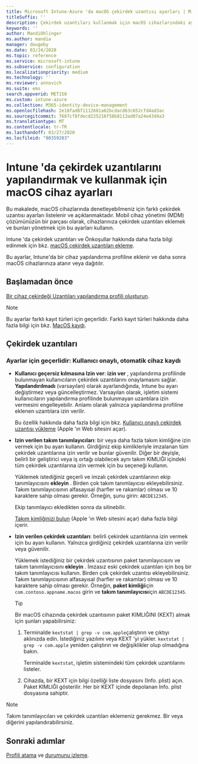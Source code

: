 ```yaml
---
title: Microsoft Intune-Azure 'da macOS çekirdek uzantısı ayarları | Microsoft Docs
titleSuffix: ''
description: Çekirdek uzantıları kullanmak için macOS cihazlarındaki ayarları ekleyin, yapılandırın veya oluşturun. Ayrıca, kullanıcıların onaylanan uzantıları geçersiz kılmasına, bir takım tanımlayıcısından tüm uzantılara izin vermelerine veya Microsoft Intune içindeki belirli uzantılara veya uygulamalara izin erişmesine izin verin.
keywords: ''
author: MandiOhlinger
ms.author: mandia
manager: dougeby
ms.date: 03/24/2020
ms.topic: reference
ms.service: microsoft-intune
ms.subservice: configuration
ms.localizationpriority: medium
ms.technology: ''
ms.reviewer: annovich
ms.suite: ems
search.appverid: MET150
ms.custom: intune-azure
ms.collection: M365-identity-device-management
ms.openlocfilehash: 2e18fad8f1112681a62bcdacd63c652cfd4ad3ac
ms.sourcegitcommit: 7687cf8fdecd225216f58b8113ad07a24e43d4a3
ms.translationtype: MT
ms.contentlocale: tr-TR
ms.lasthandoff: 03/27/2020
ms.locfileid: "80359283"
---
```

# <a name="macos-device-settings-to-configure-and-use-kernel-extensions-in-intune"></a>Intune 'da çekirdek uzantılarını yapılandırmak ve kullanmak için macOS cihaz ayarları

Bu makalede, macOS cihazlarında denetleyebilmeniz için farklı çekirdek uzantısı ayarları listelenir ve açıklanmaktadır. Mobil cihaz yönetimi (MDM) çözümünüzün bir parçası olarak, cihazlarınıza çekirdek uzantıları eklemek ve bunları yönetmek için bu ayarları kullanın.

Intune 'da çekirdek uzantıları ve Önkoşullar hakkında daha fazla bilgi edinmek için bkz. [macOS çekirdek uzantıları ekleme](kernel-extensions-overview-macos.md).

Bu ayarlar, Intune'da bir cihaz yapılandırma profiline eklenir ve daha sonra macOS cihazlarınıza atanır veya dağıtılır.

## <a name="before-you-begin"></a>Başlamadan önce

[Bir cihaz çekirdeği Uzantıları yapılandırma profili oluşturun](kernel-extensions-overview-macos.md).

> [!NOTE]
> Bu ayarlar farklı kayıt türleri için geçerlidir. Farklı kayıt türleri hakkında daha fazla bilgi için bkz. [MacOS kaydı](../enrollment/macos-enroll.md).

## <a name="kernel-extensions"></a>Çekirdek uzantıları

### <a name="settings-apply-to-user-approved-automated-device-enrollment"></a>Ayarlar için geçerlidir: Kullanıcı onaylı, otomatik cihaz kaydı

- **Kullanıcı geçersiz kılmasına Izin ver**: **izin ver** , yapılandırma profilinde bulunmayan kullanıcıların çekirdek uzantılarını onaylamasını sağlar. **Yapılandırılmadı** (varsayılan) olarak ayarlandığında, Intune bu ayarı değiştirmez veya güncelleştirmez. Varsayılan olarak, işletim sistemi kullanıcıların yapılandırma profilinde bulunmayan uzantılara izin vermesini engelleyebilir. Anlamı olarak yalnızca yapılandırma profiline eklenen uzantılara izin verilir.

  Bu özellik hakkında daha fazla bilgi için bkz. [Kullanıcı onaylı çekirdek uzantısı yükleme](https://developer.apple.com/library/archive/technotes/tn2459/_index.html) (Apple 'ın Web sitesini açar).

- **Izin verilen takım tanımlayıcıları**: bir veya daha fazla takım kimliğine izin vermek için bu ayarı kullanın. Girdiğiniz ekip kimlikleriyle imzalanan tüm çekirdek uzantılarına izin verilir ve bunlar güvenilir. Diğer bir deyişle, belirli bir geliştirici veya iş ortağı olabilecek aynı takım KIMLIĞI içindeki tüm çekirdek uzantılarına izin vermek için bu seçeneği kullanın.

  Yüklemek istediğiniz geçerli ve imzalı çekirdek uzantılarının ekip tanımlayıcısını **ekleyin** . Birden çok takım tanımlayıcısı ekleyebilirsiniz. Takım tanımlayıcısının alfasayısal (harfler ve rakamlar) olması ve 10 karaktere sahip olması gerekir. Örneğin, şunu girin: `ABCDE12345`.

  Ekip tanımlayıcı ekledikten sonra da silinebilir.

  [Takım kimliğinizi bulun](https://help.apple.com/developer-account/#/dev55c3c710c) (Apple 'ın Web sitesini açar) daha fazla bilgi içerir.

- **Izin verilen çekirdek uzantıları**: belirli çekirdek uzantılarına izin vermek için bu ayarı kullanın. Yalnızca girdiğiniz çekirdek uzantılarına izin verilir veya güvenilir.

  Yüklemek istediğiniz bir çekirdek uzantısının paket tanımlayıcısını ve takım tanımlayıcısını **ekleyin** . İmzasız eski çekirdek uzantıları için boş bir takım tanımlayıcısı kullanın. Birden çok çekirdek uzantısı ekleyebilirsiniz. Takım tanımlayıcısının alfasayısal (harfler ve rakamlar) olması ve 10 karaktere sahip olması gerekir. Örneğin, **paket kimliği**için `com.contoso.appname.macos` girin ve **takım tanımlayıcısı**için `ABCDE12345`.

  > [!TIP]
  > Bir macOS cihazında çekirdek uzantısının paket KIMLIĞINI (KEXT) almak için şunları yapabilirsiniz:
  >
  > 1. Terminalde `kextstat | grep -v com.apple`çalıştırın ve çıktıyı aklınızda edin. İstediğiniz yazılımı veya KEXT 'yi yükler. `kextstat | grep -v com.apple` yeniden çalıştırın ve değişiklikler olup olmadığına bakın.
  >
  >    Terminalde `kextstat`, işletim sistemindeki tüm çekirdek uzantılarını listeler. 
  >
  > 2. Cihazda, bir KEXT için bilgi özelliği liste dosyasını (Info. plist) açın. Paket KIMLIĞI gösterilir. Her bir KEXT içinde depolanan Info. plist dosyasına sahiptir.

> [!NOTE]
> Takım tanımlayıcıları ve çekirdek uzantıları eklemeniz gerekmez. Bir veya diğerini yapılandırabilirsiniz.

## <a name="next-steps"></a>Sonraki adımlar

[Profili atama](device-profile-assign.md) ve [durumunu izleme](device-profile-monitor.md).
